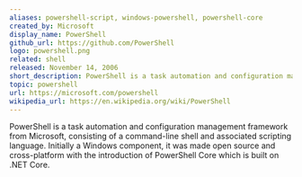 ```yaml
---
aliases: powershell-script, windows-powershell, powershell-core
created_by: Microsoft
display_name: PowerShell
github_url: https://github.com/PowerShell
logo: powershell.png
related: shell
released: November 14, 2006
short_description: PowerShell is a task automation and configuration management framework with a command-line shell and a scripting language.
topic: powershell
url: https://microsoft.com/powershell
wikipedia_url: https://en.wikipedia.org/wiki/PowerShell
---
```

PowerShell is a task automation and configuration management framework from Microsoft, consisting of a command-line shell and associated scripting language. Initially a Windows component, it was made open source and cross-platform with the introduction of PowerShell Core which is built on .NET Core. 
